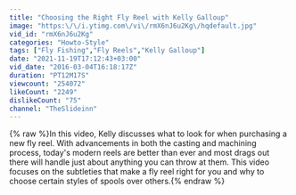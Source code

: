 ```yaml
---
title: "Choosing the Right Fly Reel with Kelly Galloup"
image: "https:\/\/i.ytimg.com\/vi\/rmX6nJ6u2Kg\/hqdefault.jpg"
vid_id: "rmX6nJ6u2Kg"
categories: "Howto-Style"
tags: ["Fly Fishing","Fly Reels","Kelly Galloup"]
date: "2021-11-19T17:12:43+03:00"
vid_date: "2016-03-04T16:18:17Z"
duration: "PT12M17S"
viewcount: "254072"
likeCount: "2249"
dislikeCount: "75"
channel: "TheSlideinn"
---
```

{% raw %}In this video, Kelly discusses what to look for when purchasing a new fly reel.  With advancements in both the casting and machining process, today's modern reels are better than ever and most drags out there will handle just about anything you can throw at them.  This video focuses on the subtleties that make a fly reel right for you and why to choose certain styles of spools over others.{% endraw %}
